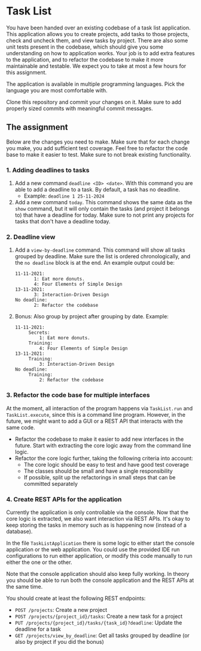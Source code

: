 # Task List

You have been handed over an existing codebase of a task list application. This application allows you to create projects, add tasks to those projects, check and uncheck them, and view tasks by project.
There are also some unit tests present in the codebase, which should give you some understanding on how to application works.
Your job is to add extra features to the application, and to refactor the codebase to make it more maintainable and testable.
We expect you to take at most a few hours for this assignment.

The application is available in multiple programming languages. Pick the language you are most comfortable with.

Clone this repository and commit your changes on it. Make sure to add properly sized commits with meaningful commit messages.

## The assignment

Below are the changes you need to make. Make sure that for each change you make, you add sufficient test coverage. Feel free to refactor the code base to make it easier to test.
Make sure to not break existing functionality.

### 1. Adding deadlines to tasks

1. Add a new command `deadline <ID> <date>`. With this command you are able to add a deadline to a task. By default, a task has no deadline.
    - Example: `deadline 1 25-11-2024`  
2. Add a new command `today`. This command shows the same data as the `show` command, but it will only contain the tasks (and project it belongs to) that have a deadline for today. Make sure to not print any projects for tasks that don't have a deadline today.

### 2. Deadline view
1. Add a `view-by-deadline` command. This command will show all tasks grouped by deadline. Make sure the list is ordered chronologically, and the `no deadline` block is at the end. An example output could be:
   ```
   11-11-2021:
          1: Eat more donuts.
          4: Four Elements of Simple Design
   13-11-2021:
          3: Interaction-Driven Design
   No deadline:
          2: Refactor the codebase
   ```
2. Bonus: Also group by project after grouping by date. Example:
   ```
   11-11-2021:
   		Secrets:
          	1: Eat more donuts.
        Training:
          	4: Four Elements of Simple Design
   13-11-2021:
   		Training:
          	3: Interaction-Driven Design
   No deadline:
        Training: 
          	2: Refactor the codebase
   ```


### 3. Refactor the code base for multiple interfaces

At the moment, all interaction of the program happens via `TaskList.run` and `TaskList.execute`, since this is a command line program. However, in the future, we might want to add a GUI or a REST API that interacts with the same code. 
- Refactor the codebase to make it easier to add new interfaces in the future. Start with extracting the core logic away from the command line logic.
- Refactor the core logic further, taking the following criteria into account:
  - The core logic should be easy to test and have good test coverage
  - The classes should be small and have a single responsibility
  - If possible, split up the refactorings in small steps that can be committed separately

### 4. Create REST APIs for the application 
Currently the application is only controllable via the console. Now that the core logic is extracted, we also want interaction via REST APIs.
It's okay to keep storing the tasks in memory such as is happening now (instead of a database).

In the file `TaskListApplication` there is some logic to either start the console application or the web application. You could use the provided IDE run configurations to run either application, or modify this code manually to run either the one or the other.

Note that the console application should also keep fully working. In theory you should be able to run both the console application and the REST APIs at the same time.

You should create at least the following REST endpoints:
- `POST /projects`: Create a new project
- `POST /projects/{project_id}/tasks`: Create a new task for a project
- `PUT /projects/{project_id}/tasks/{task_id}?deadline`: Update the deadline for a task
- `GET /projects/view_by_deadline`: Get all tasks grouped by deadline (or also by project if you did the bonus)


